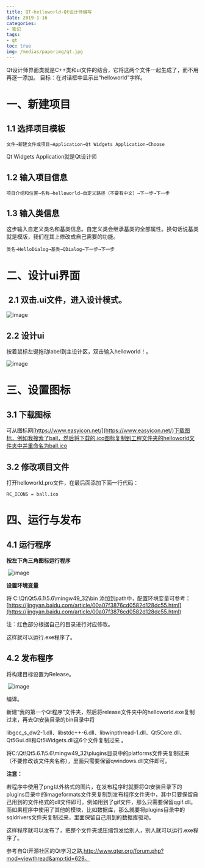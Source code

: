 ```yaml
---
title: QT-helloworld-Qt设计师编写
date: 2019-1-16
categories:
- 笔记
tags:
- qt
toc: true
img: /medias/paperimg/qt.jpg
---
```

Qt设计师界面类就是C++类和ui文件的结合，它将这两个文件一起生成了，而不用再逐一添加。<!-- more -->
目标：在对话框中显示出“helloworld”字样。

# 一、新建项目

## 1.1 选择项目模板

```
文件→新建文件或项目→Application→Qt Widgets Application→Choose
```

Qt Widgets Application就是Qt设计师

## 1.2 输入项目信息

```
项目介绍和位置→名称→helloworld→自定义路径（不要有中文）→下一步→下一步
```
## 1.3 输入类信息

这步输入自定义类名和基类信息。自定义类会继承基类的全部属性。换句话说基类就是模版，我们在其上修改成自己需要的功能。

```
类名→HelloDialog→基类→QDialog→下一步→下一步
```
# 二、设计ui界面

##  2.1 双击.ui文件，进入设计模式。

![image](http://upload-images.jianshu.io/upload_images/16115686-44a3e0be4b93b5c9.png?imageMogr2/auto-orient/strip%7CimageView2/2/w/1240)

## 2.2 设计ui

按着鼠标左键拖动label到主设计区，双击输入helloworld！。

![image](http://upload-images.jianshu.io/upload_images/16115686-169a1eb7c57c1474.png?imageMogr2/auto-orient/strip%7CimageView2/2/w/1240)

# 三、设置图标

## 3.1 下载图标

可从图标网[https://www.easyicon.net/](https://www.easyicon.net/)下载图标，例如我搜索了ball，然后将下载的.ico图标复制到工程文件夹的helloworld文件夹中并重命名为ball.ico

## 3.2 修改项目文件

打开helloworld.pro文件，在最后面添加下面一行代码：

```
RC_ICONS = ball.ico
```

# 四、运行与发布

## 4.1 运行程序

**按左下角三角图标运行程序**

 ![image](http://upload-images.jianshu.io/upload_images/16115686-fec5e387ba7607db.png?imageMogr2/auto-orient/strip%7CimageView2/2/w/1240)

**设置环境变量**

将 C:\Qt\Qt5.6.1\5.6\mingw49_32\bin 添加到path中，配置环境变量可参考：[https://jingyan.baidu.com/article/00a07f3876cd0582d128dc55.html](https://jingyan.baidu.com/article/00a07f3876cd0582d128dc55.html)

注：红色部分根据自己的目录进行对应修改。

这样就可以运行.exe程序了。

## 4.2 发布程序

将构建目标设置为Release。

 ![image](http://upload-images.jianshu.io/upload_images/16115686-74012d90c82040be.png?imageMogr2/auto-orient/strip%7CimageView2/2/w/1240)

编译。

新建“我的第一个Qt程序”文件夹，然后将release文件夹中的helloworld.exe复制过来，再去Qt安装目录的bin目录中将

libgcc_s_dw2-1.dll、libstdc++-6.dll、libwinpthread-1.dll、Qt5Core.dll、Qt5Gui.dll和Qt5Widgets.dll这6个文件复制过来 。

将C:\Qt\Qt5.6.1\5.6\mingw49_32\plugins目录中的platforms文件夹复制过来（不要修改该文件夹名称），里面只需要保留qwindows.dll文件即可。

**注意：**

若程序中使用了png以外格式的图片，在发布程序时就要将Qt安装目录下的plugins目录中的imageformats文件夹复制到发布程序文件夹中，其中只要保留自己用到的文件格式的dll文件即可。例如用到了gif文件，那么只需要保留qgif.dll。而如果程序中使用了其他的模块，比如数据库，那么就要将plugins目录中的sqldrivers文件夹复制过来，里面保留自己用到的数据库驱动。

这样程序就可以发布了，把整个文件夹或压缩包发给别人，别人就可以运行.exe程序了。

参考自Qt开源社区的Qt学习之路,http://www.qter.org/forum.php?mod=viewthread&amp;tid=629。
